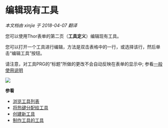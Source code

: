 编辑现有工具
===
_本文档由 xinjie 于 2018-04-07 翻译_

您可以使用Thor表单的第二页（**工具定义**）编辑现有工具。

您可以打开一个工具进行编辑，方法是双击表格中的一行，或选择该行，然后单击“编辑工具”按钮。

请注意，对工具PRG的“标题”所做的更改不会自动反映在表单的显示中; 参看[一般使用说明](Thor_form_usage_notes.md)

![](Images/Thor_Edit_Existing_tools.png)


**参看**
* [浏览工具列表](Thor_browsing_tools.md)
* [将热键分配给工具](Thor_assign_tool_hot_keys.md)
* [创建新工具](Thor_creating_new_tools.md)
* [制作工具的工具](Thor_tools_making_tools.md)
